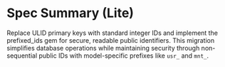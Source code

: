 # Spec Summary (Lite)

Replace ULID primary keys with standard integer IDs and implement the prefixed_ids gem for secure, readable public identifiers. This migration simplifies database operations while maintaining security through non-sequential public IDs with model-specific prefixes like `usr_` and `mnt_`.
